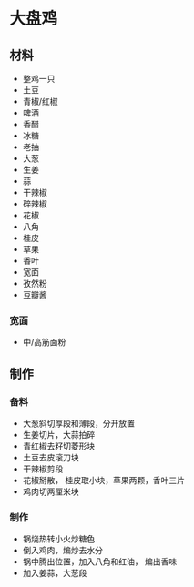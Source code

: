 # 大盘鸡

## 材料

- 整鸡一只
- 土豆
- 青椒/红椒
- 啤酒
- 香醋
- 冰糖
- 老抽
- 大葱
- 生姜
- 蒜
- 干辣椒
- 碎辣椒
- 花椒
- 八角
- 桂皮
- 草果
- 香叶
- 宽面
- 孜然粉
- 豆瓣酱

### 宽面

- 中/高筋面粉

## 制作

### 备料

- 大葱斜切厚段和薄段，分开放置
- 生姜切片，大蒜拍碎
- 青红椒去籽切菱形块
- 土豆去皮滚刀块
- 干辣椒剪段
- 花椒掰散， 桂皮取小块，草果两颗，香叶三片
- 鸡肉切两厘米块

### 制作

- 锅烧热转小火炒糖色
- 倒入鸡肉，煸炒去水分
- 锅中腾出位置，加入八角和红油， 煸出香味
- 加入姜蒜，大葱段

